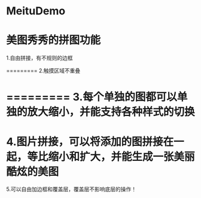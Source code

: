 MeituDemo
=========

美图秀秀的拼图功能
=========
1.自由拼接，有不规则的边框

=========
2.触摸区域不重叠

=========
3.每个单独的图都可以单独的放大缩小，并能支持各种样式的切换
=========
4.图片拼接，可以将添加的图拼接在一起，等比缩小和扩大，并能生成一张美丽酷炫的美图
=========
5.可以自由加边框和覆盖层，覆盖层不影响底层的操作！


